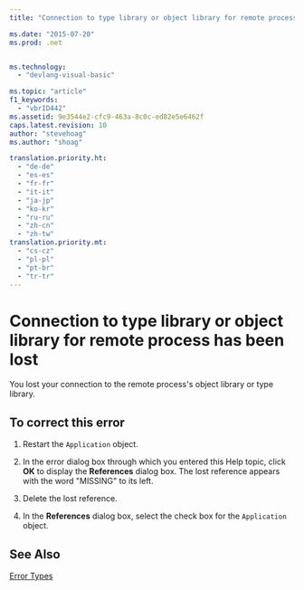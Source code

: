 ```yaml
---
title: "Connection to type library or object library for remote process has been lost | Microsoft Docs"

ms.date: "2015-07-20"
ms.prod: .net


ms.technology: 
  - "devlang-visual-basic"

ms.topic: "article"
f1_keywords: 
  - "vbrID442"
ms.assetid: 9e3544e2-cfc9-463a-8c0c-ed82e5e6462f
caps.latest.revision: 10
author: "stevehoag"
ms.author: "shoag"

translation.priority.ht: 
  - "de-de"
  - "es-es"
  - "fr-fr"
  - "it-it"
  - "ja-jp"
  - "ko-kr"
  - "ru-ru"
  - "zh-cn"
  - "zh-tw"
translation.priority.mt: 
  - "cs-cz"
  - "pl-pl"
  - "pt-br"
  - "tr-tr"
---
```

# Connection to type library or object library for remote process has been lost
You lost your connection to the remote process's object library or type library.  
  
## To correct this error  
  
1.  Restart the `Application` object.  
  
2.  In the error dialog box through which you entered this Help topic, click **OK** to display the **References** dialog box. The lost reference appears with the word "MISSING" to its left.  
  
3.  Delete the lost reference.  
  
4.  In the **References** dialog box, select the check box for the `Application` object.  
  
## See Also  
 [Error Types](../../visual-basic/programming-guide/language-features/error-types.md)